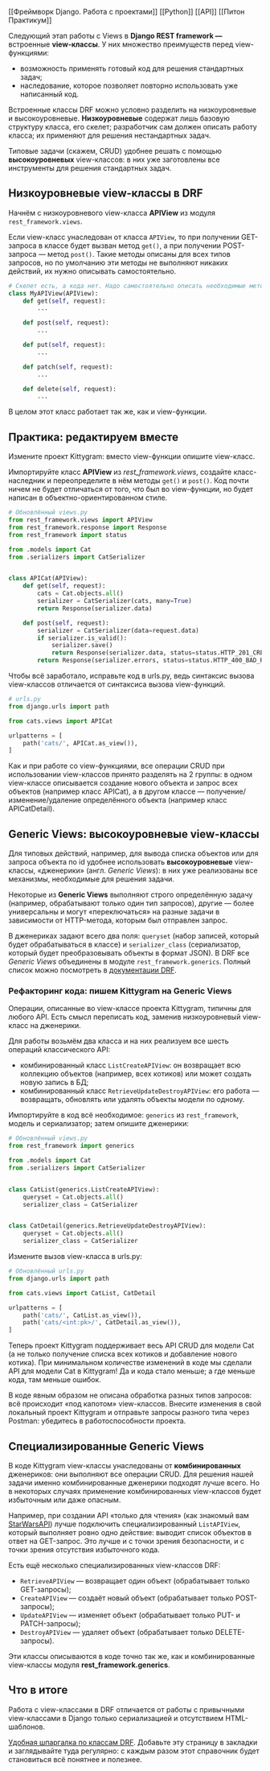 [[Фреймворк Django. Работа с проектами]]
[[Python]]
[[API]]
[[Питон Практикум]]

Следующий этап работы с Views в **Django REST framework —** встроенные **view-классы**. У них множество преимуществ перед view-функциями:

- возможность применять готовый код для решения стандартных задач;
- наследование, которое позволяет повторно использовать уже написанный код.

Встроенные классы DRF можно условно разделить на низкоуровневые и высокоуровневые. **Низкоуровневые** содержат лишь базовую структуру класса, его скелет; разработчик сам должен описать работу класса; их применяют для решения нестандартных задач.

Типовые задачи (скажем, CRUD) удобнее решать с помощью **высокоуровневых** view-классов: в них уже заготовлены все инструменты для решения стандартных задач.

## Низкоуровневые view-классы в DRF

Начнём с низкоуровневого view-класса **APIView** из модуля `rest_framework.views`.

Если view-класс унаследован от класса `APIView`, то при получении GET-запроса в классе будет вызван метод `get()`, а при получении POST-запроса — метод `post()`. Такие методы описаны для всех типов запросов, но по умолчанию эти методы не выполняют никаких действий, их нужно описывать самостоятельно.

```python
# Скелет есть, а кода нет. Надо самостоятельно описать необходимые методы.
class MyAPIView(APIView):
    def get(self, request):
        ...

    def post(self, request):
        ...

    def put(self, request):
        ...

    def patch(self, request):
        ...

    def delete(self, request):
        ...
```


В целом этот класс работает так же, как и view-функции.

## Практика: редактируем вместе

Измените проект Kittygram: вместо view-функции опишите view-класс.

Импортируйте класс **APIView** из _rest_framework.views_, создайте класс-наследник и переопределите в нём методы `get()` и `post()`. Код почти ничем не будет отличаться от того, что был во view-функции, но будет написан в объектно-ориентированном стиле.

```python
# Обновлённый views.py
from rest_framework.views import APIView
from rest_framework.response import Response
from rest_framework import status

from .models import Cat
from .serializers import CatSerializer


class APICat(APIView):
    def get(self, request):
        cats = Cat.objects.all()
        serializer = CatSerializer(cats, many=True)
        return Response(serializer.data)

    def post(self, request):
        serializer = CatSerializer(data=request.data)
        if serializer.is_valid():
            serializer.save()
            return Response(serializer.data, status=status.HTTP_201_CREATED) 
        return Response(serializer.errors, status=status.HTTP_400_BAD_REQUEST)
```

Чтобы всё заработало, исправьте код в urls.py, ведь синтаксис вызова view-классов отличается от синтаксиса вызова view-функций.

```python
# urls.py
from django.urls import path

from cats.views import APICat

urlpatterns = [
    path('cats/', APICat.as_view()),
]
```


Как и при работе со view-функциями, все операции CRUD при использовании view-классов принято разделять на 2 группы: в одном view-классе описывается создание нового объекта и запрос всех объектов (например класс APICat), а в другом классе — получение/изменение/удаление определённого объекта (например класс APICatDetail).

## **Generic Views: высокоуровневые view-классы**

Для типовых действий, например, для вывода списка объектов или для запроса объекта по id удобнее использовать **высокоуровневые** view-классы, «дженерики» (англ. _Generic Views_): в них уже реализованы все механизмы, необходимые для решения задачи.

Некоторые из **Generic Views** выполняют строго определённую задачу (например, обрабатывают только один тип запросов), другие — более универсальны и могут «переключаться» на разные задачи в зависимости от HTTP-метода, которым был отправлен запрос.

В дженериках задают всего два поля: `queryset` (набор записей, который будет обрабатываться в классе) и `serializer_class` (сериализатор, который будет преобразовывать объекты в формат JSON). В DRF все _Generic Views_ объединены в модуле `rest_framework.generics`. Полный список можно посмотреть в [документации DRF](https://www.django-rest-framework.org/api-guide/generic-views/).


### Рефакторинг кода: пишем Kittygram на Generic Views

Операции, описанные во view-классе проекта Kittygram, типичны для любого API. Есть смысл переписать код, заменив низкоуровневый view-класс на дженерики.

Для работы возьмём два класса и на них реализуем все шесть операций классического API:

- комбинированный класс `ListCreateAPIView`: он возвращает всю коллекцию объектов (например, всех котиков) или может создать новую запись в БД;
- комбинированный класс `RetrieveUpdateDestroyAPIView`: его работа — возвращать, обновлять или удалять объекты модели по одному.

Импортируйте в код всё необходимое: `generics` из `rest_framework`, модель и сериализатор; затем опишите дженерики:

```python
# Обновлённый views.py
from rest_framework import generics

from .models import Cat
from .serializers import CatSerializer


class CatList(generics.ListCreateAPIView):
    queryset = Cat.objects.all()
    serializer_class = CatSerializer


class CatDetail(generics.RetrieveUpdateDestroyAPIView):
    queryset = Cat.objects.all()
    serializer_class = CatSerializer
```


Измените вызов view-класса в urls.py:

```python
# Обновлённый urls.py
from django.urls import path

from cats.views import CatList, CatDetail

urlpatterns = [
    path('cats/', CatList.as_view()),
    path('cats/<int:pk>/', CatDetail.as_view()),
]
```


Теперь проект Kittygram поддерживает весь API CRUD для модели Cat (а не только получение списка всех котиков и добавление нового котика). При минимальном количестве изменений в коде мы сделали API для модели Cat в Kittygram! Да и кода стало меньше; а где меньше кода, там меньше ошибок.

В коде явным образом не описана обработка разных типов запросов: всё происходит «под капотом» view-классов. Внесите изменения в свой локальный проект Kittygram и отправьте запросы разного типа через Postman: убедитесь в работоспособности проекта.

## Специализированные Generic Views

В коде Kittygram view-классы унаследованы от **комбинированных** дженериков: они выполняют все операции CRUD. Для решения нашей задачи именно комбинированные дженерики подходят лучше всего. Но в некоторых случаях применение комбинированных view-классов будет избыточным или даже опасным.

Например, при создании API «только для чтения» (как знакомый вам [StarWarsAPI](https://swapi.dev/)) лучше подключить специализированный `ListAPIView`, который выполняет ровно одно действие: выводит список объектов в ответ на GET-запрос. Это лучше и с точки зрения безопасности, и с точки зрения отсутствия избыточного кода.

Есть ещё несколько специализированных view-классов DRF:

- `RetrieveAPIView` — возвращает один объект (обрабатывает только GET-запросы);
- `CreateAPIView` — создаёт новый объект (обрабатывает только POST-запросы);
- `UpdateAPIView` — изменяет объект (обрабатывает только PUT- и PATCH-запросы);
- `DestroyAPIView` — удаляет объект (обрабатывает только DELETE-запросы).

Эти классы описываются в коде точно так же, как и комбинированные view-классы модуля **rest_framework.generics**.


## Что в итоге

Работа с view-классами в DRF отличается от работы с привычными view-классами в Django только сериализацией и отсутствием HTML-шаблонов.

[Удобная шпаргалка по классам DRF](http://www.cdrf.co/). Добавьте эту страницу в закладки и заглядывайте туда регулярно: с каждым разом этот справочник будет становиться всё понятнее и полезнее.

